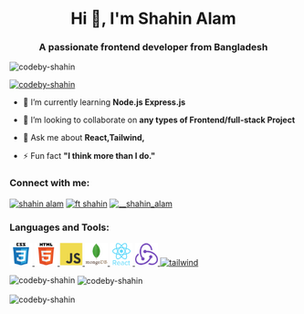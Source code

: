 <h1 align="center">Hi 👋, I'm Shahin Alam</h1>
<h3 align="center">A passionate frontend developer from Bangladesh</h3>

<p align="left"> <img src="https://komarev.com/ghpvc/?username=codeby-shahin&label=Profile%20views&color=0e75b6&style=flat" alt="codeby-shahin" /> </p>

<p align="left"> <a href="https://github.com/ryo-ma/github-profile-trophy"><img src="https://github-profile-trophy.vercel.app/?username=codeby-shahin" alt="codeby-shahin" /></a> </p>

- 🌱 I’m currently learning **Node.js Express.js**

- 👯 I’m looking to collaborate on **any types of Frontend/full-stack Project**

- 💬 Ask me about **React,Tailwind,**

- ⚡ Fun fact **"I think more than I do."**

<h3 align="left">Connect with me:</h3>
<p align="left">
<a href="https://linkedin.com/in/shahin alam" target="blank"><img align="center" src="https://raw.githubusercontent.com/rahuldkjain/github-profile-readme-generator/master/src/images/icons/Social/linked-in-alt.svg" alt="shahin alam" height="30" width="40" /></a>
<a href="https://fb.com/ft shahin" target="blank"><img align="center" src="https://raw.githubusercontent.com/rahuldkjain/github-profile-readme-generator/master/src/images/icons/Social/facebook.svg" alt="ft shahin" height="30" width="40" /></a>
<a href="https://instagram.com/__shahin_alam" target="blank"><img align="center" src="https://raw.githubusercontent.com/rahuldkjain/github-profile-readme-generator/master/src/images/icons/Social/instagram.svg" alt="__shahin_alam" height="30" width="40" /></a>
</p>

<h3 align="left">Languages and Tools:</h3>
<p align="left"> <a href="https://www.w3schools.com/css/" target="_blank" rel="noreferrer"> <img src="https://raw.githubusercontent.com/devicons/devicon/master/icons/css3/css3-original-wordmark.svg" alt="css3" width="40" height="40"/> </a> <a href="https://www.w3.org/html/" target="_blank" rel="noreferrer"> <img src="https://raw.githubusercontent.com/devicons/devicon/master/icons/html5/html5-original-wordmark.svg" alt="html5" width="40" height="40"/> </a> <a href="https://developer.mozilla.org/en-US/docs/Web/JavaScript" target="_blank" rel="noreferrer"> <img src="https://raw.githubusercontent.com/devicons/devicon/master/icons/javascript/javascript-original.svg" alt="javascript" width="40" height="40"/> </a> <a href="https://www.mongodb.com/" target="_blank" rel="noreferrer"> <img src="https://raw.githubusercontent.com/devicons/devicon/master/icons/mongodb/mongodb-original-wordmark.svg" alt="mongodb" width="40" height="40"/> </a> <a href="https://reactjs.org/" target="_blank" rel="noreferrer"> <img src="https://raw.githubusercontent.com/devicons/devicon/master/icons/react/react-original-wordmark.svg" alt="react" width="40" height="40"/> </a> <a href="https://redux.js.org" target="_blank" rel="noreferrer"> <img src="https://raw.githubusercontent.com/devicons/devicon/master/icons/redux/redux-original.svg" alt="redux" width="40" height="40"/> </a> <a href="https://tailwindcss.com/" target="_blank" rel="noreferrer"> <img src="https://www.vectorlogo.zone/logos/tailwindcss/tailwindcss-icon.svg" alt="tailwind" width="40" height="40"/> </a> </p>

<p><img align="left" src="https://github-readme-stats.vercel.app/api/top-langs?username=codeby-shahin&show_icons=true&locale=en&layout=compact" alt="codeby-shahin" /></p>

<p>&nbsp;<img align="center" src="https://github-readme-stats.vercel.app/api?username=codeby-shahin&show_icons=true&locale=en" alt="codeby-shahin" /></p>

<p><img align="center" src="https://github-readme-streak-stats.herokuapp.com/?user=codeby-shahin&" alt="codeby-shahin" /></p>
